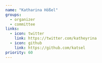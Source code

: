 ```yaml
---
name: "Katharina Hößel"
groups:
  - organizer
  - committee
links:
  - icon: twitter
    link: https://twitter.com/katheyrina
  - icon: github
    link: https://github.com/katsel
priority: 60
---
```

